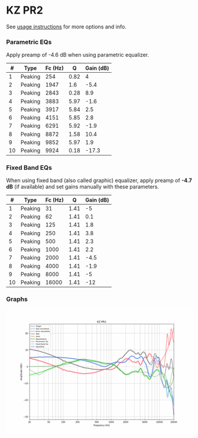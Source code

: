 # KZ PR2
See [usage instructions](https://github.com/jaakkopasanen/AutoEq#usage) for more options and info.

### Parametric EQs
Apply preamp of -4.6 dB when using parametric equalizer.

|   # | Type    |   Fc (Hz) |    Q |   Gain (dB) |
|-----|---------|-----------|------|-------------|
|   1 | Peaking |       254 | 0.82 |         4   |
|   2 | Peaking |      1947 | 1.6  |        -5.4 |
|   3 | Peaking |      2843 | 0.28 |         8.9 |
|   4 | Peaking |      3883 | 5.97 |        -1.6 |
|   5 | Peaking |      3917 | 5.84 |         2.5 |
|   6 | Peaking |      4151 | 5.85 |         2.8 |
|   7 | Peaking |      6291 | 5.92 |        -1.9 |
|   8 | Peaking |      8872 | 1.58 |        10.4 |
|   9 | Peaking |      9852 | 5.97 |         1.9 |
|  10 | Peaking |      9924 | 0.18 |       -17.3 |

### Fixed Band EQs
When using fixed band (also called graphic) equalizer, apply preamp of **-4.7 dB** (if available) and set gains manually with these parameters.

|   # | Type    |   Fc (Hz) |    Q |   Gain (dB) |
|-----|---------|-----------|------|-------------|
|   1 | Peaking |        31 | 1.41 |        -5   |
|   2 | Peaking |        62 | 1.41 |         0.1 |
|   3 | Peaking |       125 | 1.41 |         1.8 |
|   4 | Peaking |       250 | 1.41 |         3.8 |
|   5 | Peaking |       500 | 1.41 |         2.3 |
|   6 | Peaking |      1000 | 1.41 |         2.2 |
|   7 | Peaking |      2000 | 1.41 |        -4.5 |
|   8 | Peaking |      4000 | 1.41 |        -1.9 |
|   9 | Peaking |      8000 | 1.41 |        -5   |
|  10 | Peaking |     16000 | 1.41 |       -12   |

### Graphs
![](./KZ%20PR2.png)
